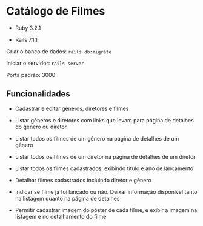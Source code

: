 # Catálogo de Filmes

* Ruby 3.2.1

* Rails 7.1.1

Criar o banco de dados: ```rails db:migrate```

Iniciar o servidor: ```rails server```

Porta padrão: 3000

## Funcionalidades

- Cadastrar e editar gêneros, diretores e filmes

- Listar gêneros e diretores com links que levam para página de detalhes do gênero ou diretor

- Listar todos os filmes de um gênero na página de detalhes de um gênero

- Listar todos os filmes de um diretor na página de detalhes de um diretor

- Listar todos os filmes cadastrados, exibindo título e ano de lançamento

- Detalhar filmes cadastrados incluindo diretor e gênero

- Indicar se filme já foi lançado ou não. Deixar informação disponível tanto na listagem quanto na página de detalhes

- Permitir cadastrar imagem do pôster de cada filme, e exibir a imagem na listagem e no detalhamento do filme

